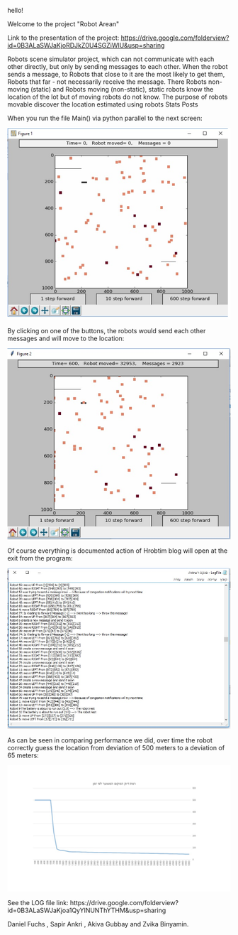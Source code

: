 hello!

Welcome to the project "Robot Arean"

Link to the presentation of the project: https://drive.google.com/folderview?id=0B3ALaSWJaKjoRDJkZ0U4SGZiWlU&usp=sharing 

Robots scene simulator project, which can not communicate with each other directly, but only by sending messages to each other.
When the robot sends a message, to Robots that close to it are the most likely to get them, Robots that far - not necessarily receive the message.
There Robots non-moving (static) and Robots moving (non-static), static robots know the location of the lot but of moving robots do not know.
The purpose of robots movable discover the location estimated using robots Stats Posts

When you run the file Main() via python parallel to the next screen:
<p align="center">
  <img src="https://github.com/AkivaGubbay/Ex3/blob/master/pictures/Image1.jpg?raw=true" width="600"/>
</p>


By clicking on one of the buttons, the robots would send each other messages and will move to the location:
<p align="center">
  <img src="https://github.com/AkivaGubbay/Ex3/blob/master/pictures/Image2.jpg?raw=true" width="600"/>
</p>

Of course everything is documented action of Hrobtim blog will open at the exit from the program:
<p align="center">
  <img src="https://github.com/AkivaGubbay/Ex3/blob/master/pictures/Image3.jpg?raw=true" width="600"/>
</p>


As can be seen in comparing performance we did, over time the robot correctly guess the location from deviation of 500 meters to a deviation of 65 meters:
<p align="center">
  <img src="https://github.com/AkivaGubbay/Ex3/blob/master/Performance Comparison/graph.jpg?raw=true" width="800"/>
</p>
See the LOG file link: https://drive.google.com/folderview?id=0B3ALaSWJaKjoa1QyYlNUNThYTHM&usp=sharing 





Daniel Fuchs , Sapir Ankri , Akiva Gubbay and Zvika Binyamin.


